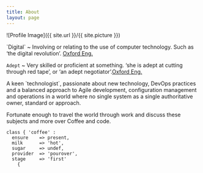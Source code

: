 ```yaml
---
title: About
layout: page
---
```

![Profile Image]({{ site.url }}/{{ site.picture }})
<p>
`Digital` ~  Involving or relating to the use of computer technology. Such as ‘the digital revolution’. <a href='https://en.oxforddictionaries.com/definition/digital'>Oxford Eng.</a>

`Adept` ~ Very skilled or proficient at something. ‘she is adept at cutting through red tape’, or ‘an adept negotiator’.<a href='https://en.oxforddictionaries.com/definition/adept'>Oxford Eng.</a>
</p>

<p>
A keen `technologist`, passionate about new technology, DevOps practices and a balanced approach to Agile development, configuration management and operations in a world where no single system as a single authoritative owner, standard or approach.

Fortunate enough to travel the world through work and discuss these subjects and more over Coffee and code.
</p>

```Puppet
class { 'coffee' :
  ensure    => present,
  milk      => 'hot',
  sugar     => undef,
  provider  => 'pourover',
  stage     => 'first'
    {

```
